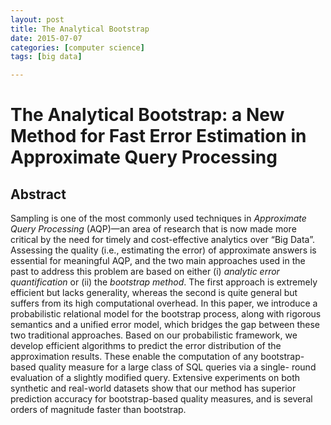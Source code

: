 ```yaml
---
layout: post
title: The Analytical Bootstrap
date: 2015-07-07
categories: [computer science]
tags: [big data]

---
```



# The Analytical Bootstrap: a New Method for Fast Error Estimation in Approximate Query Processing
## Abstract

Sampling is one of the most commonly used techniques in *Approximate Query Processing* (AQP)—an area of research that is now made more critical by the need for timely and cost-effective analytics over “Big Data”. Assessing the quality (i.e., estimating the error) of approximate answers is essential for meaningful AQP, and the two main approaches used in the past to address this problem are based on either (i) *analytic error quantification* or (ii) the *bootstrap method*. The first approach is extremely efficient but lacks generality, whereas the second is quite general but suffers from its high computational overhead. In this paper, we introduce a probabilistic relational model for the bootstrap process, along with rigorous semantics and a unified error model, which bridges the gap between these two traditional approaches. Based on our probabilistic framework, we develop efficient algorithms to predict the error distribution of the approximation results. These enable the computation of any bootstrap-based quality measure for a large class of SQL queries via a single- round evaluation of a slightly modified query. Extensive experiments on both synthetic and real-world datasets show that our method has superior prediction accuracy for bootstrap-based quality measures, and is several orders of magnitude faster than bootstrap. 